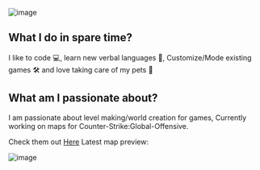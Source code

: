 
![image](https://user-images.githubusercontent.com/57904846/112327466-5c421e80-8cad-11eb-8d55-babba57dbb74.png)



## What I do in spare time?
I like to code 💻, learn new verbal languages 💬, Customize/Mode existing games 🛠 and love taking care of my pets 🐶 


## What am I passionate about?
I am passionate about level making/world creation for games, Currently working on maps for Counter-Strike:Global-Offensive.

Check them out [Here](https://steamcommunity.com/id/SiPsenior/myworkshopfiles/)
Latest map preview:


![image](https://user-images.githubusercontent.com/57904846/112329898-7e3ca080-8caf-11eb-8f18-0b7cced27d42.png)


<!--
**FilipRusiecki/FilipRusiecki** is a ✨ _special_ ✨ repository because its `README.md` (this file) appears on your GitHub profile.

Here are some ideas to get you started:

- 🔭 I’m currently working on ...
- 🌱 I’m currently learning ...
- 👯 I’m looking to collaborate on ...
- 🤔 I’m looking for help with ...
- 💬 Ask me about ...
- 📫 How to reach me: ...
- 😄 Pronouns: ...
- ⚡ Fun fact: ...
-->

